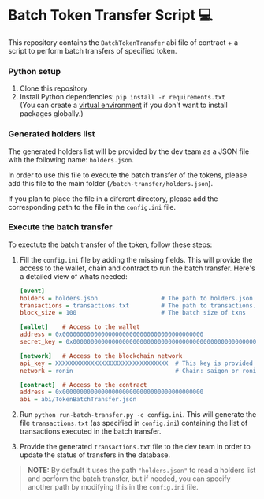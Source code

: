 # Batch Token Transfer Script 💻


This repository contains the `BatchTokenTransfer` abi file of contract + a script to perform batch transfers of specified token.

### Python setup

1. Clone this repository
2. Install Python dependencies: `pip install -r requirements.txt` <br>
    (You can create a [virtual environment](https://realpython.com/python-virtual-environments-a-primer/) if you don't want to install packages globally.)

### Generated holders list

The generated holders list will be provided by the dev team as a JSON file with the following name: `holders.json`.

In order to use this file to execute the batch transfer of the tokens, please add this file to the main folder (`/batch-transfer/holders.json`).

If you plan to place the file in a diferent directory, please add the corresponding path to the file in the `config.ini` file.

### Execute the batch transfer

To exectute the batch transfer of the token, follow these steps:

1. Fill the `config.ini` file by adding the missing fields. This will provide the access to the wallet, chain and contract to run the batch transfer. Here's a detailed view of whats needed:

    ```ini
    [event]
    holders = holders.json                  # The path to holders.json
    transactions = transactions.txt         # The path to transactions.txt
    block_size = 100                        # The batch size of txns

    [wallet]    # Access to the wallet
    address = 0x0000000000000000000000000000000000000000
    secret_key = 0x0000000000000000000000000000000000000000000000000000000000000000

    [network]   # Access to the blockchain network
    api_key = XXXXXXXXXXXXXXXXXXXXXXXXXXXXXXXX  # This key is provided by Moralis
    network = ronin                             # Chain: saigon or ronin

    [contract]  # Access to the contract
    address = 0x0000000000000000000000000000000000000000
    abi = abi/TokenBatchTransfer.json
    ```

2. Run `python run-batch-transfer.py -c config.ini`. This will generate the file `transactions.txt` (as specified in `config.ini`) containing the list of transactions executed in the batch transfer.

3. Provide the generated `transactions.txt` file to the dev team in order to update the status of transfers in the database.

> **NOTE:** By default it uses the path `"holders.json"` to read a holders list and perform the batch transfer, but if needed, you can specify another path by modifying this in the `config.ini` file.
